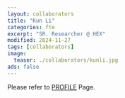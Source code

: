 ```yaml
---
layout: collaborators
title: "Kun Li"
categories: fte
excerpt: "SR. Researcher @ HEX"
modified: 2024-11-27
tags: [collaborators]
image:
  teaser: ./collaborators/kunli.jpg
ads: false
---
```


Please refer to <a href= "https://www.likun.tech/Bio/">PROFILE</a>  Page.